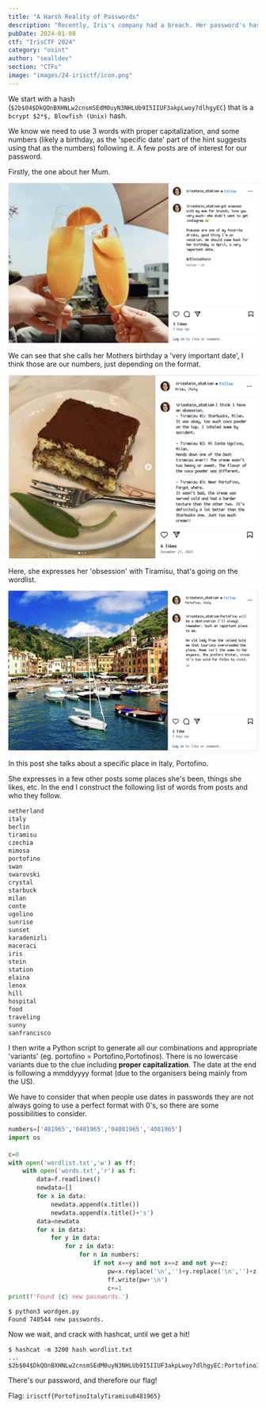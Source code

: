 ```yaml
---
title: "A Harsh Reality of Passwords"
description: "Recently, Iris's company had a breach. Her password's hash has been exposed. This challenge is focused on understanding Iris as a person. The flag format is `irisctf{plaintextPassword}`. Hash: `$2b$04$DkQOnBXHNLw2cnsmSEdM0uyN3NHLUb9I5IIUF3akpLwoy7dlhgyEC`\n\nHint: Focus on Iris and what she finds important!\nThere are three words (not letters, but words), and a certain amount of numbers following it\nThere's no leet words, proper capitalization nothing like (ExAmPLE), no special characters as well like -,! etc.\nIf you find a specific date, do not include the month's name into your word list. Just use the numbers!!"
pubDate: 2024-01-08
ctf: "IrisCTF 2024"
category: "osint"
author: "sealldev"
section: "CTFs"
image: "images/24-irisctf/icon.png"
---
```


We start with a hash (`$2b$04$DkQOnBXHNLw2cnsmSEdM0uyN3NHLUb9I5IIUF3akpLwoy7dlhgyEC`) that is a `bcrypt $2*$, Blowfish (Unix)` hash.

We know we need to use 3 words with proper capitalization, and some numbers (likely a birthday, as the 'specific date' part of the hint suggests using that as the numbers) following it. A few posts are of interest for our password.

Firstly, the one about her Mum.

![Mimosas](images/24-irisctf/pb_3.png)

We can see that she calls her Mothers birthday a 'very important date', I think those are our numbers, just depending on the format.

![Tiramisu](images/24-irisctf/ahrop_1.png)

Here, she expresses her 'obsession' with Tiramisu, that's going on the wordlist.

![Portofino](images/24-irisctf/ahrop_2.png)

In this post she talks about a specific place in Italy, Portofino.

She expresses in a few other posts some places she's been, things she likes, etc. In the end I construct the following list of words from posts and who they follow.

```
netherland
italy
berlin
tiramisu
czechia
mimosa
portofino
swan
swarovski
crystal
starbuck
milan
conte
ugolino
sunrise
sunset
karadenizli
maceraci
iris
stein
station
elaina
lenox
hill
hospital
food
traveling
sunny
sanfrancisco
```

I then write a Python script to generate all our combinations and appropriate 'variants' (eg. portofino = Portofino,Portofinos). There is no lowercase variants due to the clue including **proper capitalization**. The date at the end is following a mmddyyyy format (due to the organisers being mainly from the US). 

We have to consider that when people use dates in passwords they are not always going to use a perfect format with 0's, so there are some possibilities to consider.

```python
numbers=['481965','0481965','04081965','4081965']
import os

c=0
with open('wordlist.txt','w') as ff:
	with open('words.txt','r') as f:
		data=f.readlines()
		newdata=[]
		for x in data:
			newdata.append(x.title())
			newdata.append(x.title()+'s')
		data=newdata
		for x in data:
			for y in data:
				for z in data:
					for n in numbers:
						if not x==y and not x==z and not y==z:
							pw=x.replace('\n','')+y.replace('\n','')+z.replace('\n','')+n
							ff.write(pw+'\n')
							c+=1
print(f'Found {c} new passwords.')
```

```
$ python3 wordgen.py
Found 740544 new passwords.
```

Now we wait, and crack with hashcat, until we get a hit!

```
$ hashcat -m 3200 hash wordlist.txt
...
$2b$04$DkQOnBXHNLw2cnsmSEdM0uyN3NHLUb9I5IIUF3akpLwoy7dlhgyEC:PortofinoItalyTiramisu0481965
```

There's our password, and therefore our flag! 

Flag: `irisctf{PortofinoItalyTiramisu0481965}`